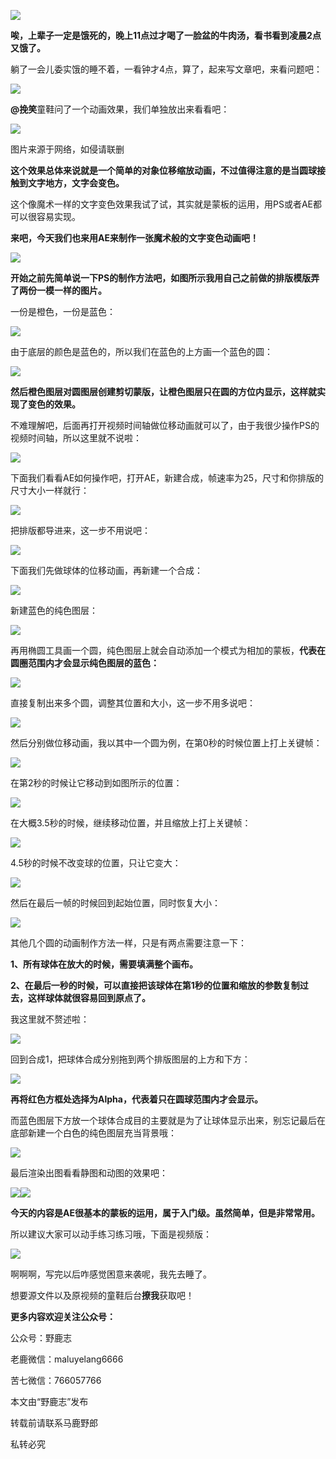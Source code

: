 ![](https://pic2.zhimg.com/v2-d1c4e29e49b3418e488116320bc49f09_r.jpg)

**唉，上辈子一定是饿死的，晚上11点过才喝了一脸盆的牛肉汤，看书看到凌晨2点又饿了。**

躺了一会儿委实饿的睡不着，一看钟才4点，算了，起来写文章吧，来看问题吧：

![](https://pic3.zhimg.com/v2-a75fe602f8001f96c34adfbbb6568bb2_r.jpg)

**@挽笑**童鞋问了一个动画效果，我们单独放出来看看吧：

![](https://pic3.zhimg.com/v2-0cdcdd5e4a9597bba9b67f64a2e673aa_r.jpg)

图片来源于网络，如侵请联删

**这个效果总体来说就是一个简单的对象位移缩放动画，不过值得注意的是当圆球接触到文字地方，文字会变色。**

这个像魔术一样的文字变色效果我试了试，其实就是蒙板的运用，用PS或者AE都可以很容易实现。

**来吧，今天我们也来用AE来制作一张魔术般的文字变色动画吧！**

![](https://pic2.zhimg.com/v2-29972d51c8ff091e19931910625efd1d_r.jpg)

**开始之前先简单说一下PS的制作方法吧，如图所示我用自己之前做的排版模版弄了两份一模一样的图片。**

一份是橙色，一份是蓝色：

![](https://pic2.zhimg.com/v2-145496183581aec57d1a8abc62678119_r.jpg)

由于底层的颜色是蓝色的，所以我们在蓝色的上方画一个蓝色的圆：

![](https://pic3.zhimg.com/v2-043d3797bffe0a6a680a99fe5eabcf6a_r.jpg)

**然后橙色图层对圆图层创建剪切蒙版，让橙色图层只在圆的方位内显示，这样就实现了变色的效果。**

不难理解吧，后面再打开视频时间轴做位移动画就可以了，由于我很少操作PS的视频时间轴，所以这里就不说啦：

![](https://pic3.zhimg.com/v2-0437484f0ec064d20d166a1434b11672_r.jpg)

下面我们看看AE如何操作吧，打开AE，新建合成，帧速率为25，尺寸和你排版的尺寸大小一样就行：

![](https://pic2.zhimg.com/v2-3246c075de3e056fdbf2018eb50b57d1_r.jpg)

把排版都导进来，这一步不用说吧：

![](https://pic2.zhimg.com/v2-539720d73f2e17de5660c6b7ccb065bd_r.jpg)

下面我们先做球体的位移动画，再新建一个合成：

![](https://pic4.zhimg.com/v2-0106c0fa40b7c3931943f3869f44c083_r.jpg)

新建蓝色的纯色图层：

![](https://pic2.zhimg.com/v2-3991dcc068677d0a2b397fb922a4e7f5_r.jpg)

再用椭圆工具画一个圆，纯色图层上就会自动添加一个模式为相加的蒙板，**代表在圆圈范围内才会显示纯色图层的蓝色：**

![](https://pic2.zhimg.com/v2-f85b7226608e4b9b8c6353464d68a2c5_r.jpg)

直接复制出来多个圆，调整其位置和大小，这一步不用多说吧：

![](https://pic1.zhimg.com/v2-6f673bf7a1960a2e19db6c750bd84b6c_r.jpg)

然后分别做位移动画，我以其中一个圆为例，在第0秒的时候位置上打上关键帧：

![](https://pic4.zhimg.com/v2-3e527b6b7b546d07ecb9952bc1052657_r.jpg)

在第2秒的时候让它移动到如图所示的位置：

![](https://pic2.zhimg.com/v2-9d6e97833ef831c13a54b9c3abdec5a9_r.jpg)

在大概3.5秒的时候，继续移动位置，并且缩放上打上关键帧：

![](https://pic3.zhimg.com/v2-95a614e442d57072dac9550d27b0a856_r.jpg)

4.5秒的时候不改变球的位置，只让它变大：

![](https://pic3.zhimg.com/v2-c2d1dc39ecd1e6a002651acfcb64a996_r.jpg)

然后在最后一帧的时候回到起始位置，同时恢复大小：

![](https://pic3.zhimg.com/v2-c2d1dc39ecd1e6a002651acfcb64a996_r.jpg)

其他几个圆的动画制作方法一样，只是有两点需要注意一下：

**1、所有球体在放大的时候，需要填满整个画布。**

**2、在最后一秒的时候，可以直接把该球体在第1秒的位置和缩放的参数复制过去，这样球体就很容易回到原点了。**

我这里就不赘述啦：

![](https://pic3.zhimg.com/v2-472d4211533647ecbefce953dc778742_r.jpg)

回到合成1，把球体合成分别拖到两个排版图层的上方和下方：

![](https://pic4.zhimg.com/v2-d3a7f8ccd7040c98ed5ca29dcb640ac7_r.jpg)

**再将红色方框处选择为Alpha，代表着只在圆球范围内才会显示。**

而蓝色图层下方放一个球体合成目的主要就是为了让球体显示出来，别忘记最后在底部新建一个白色的纯色图层充当背景哦：

![](https://pic1.zhimg.com/v2-89108d60368375ca30f98a216c224118_r.jpg)

最后渲染出图看看静图和动图的效果吧：

![](https://pic4.zhimg.com/v2-8625ed0a174cb4a4ead3c56653c137b3_r.jpg)![](https://pic2.zhimg.com/v2-ac72aa7a9ef67c4167896a1e788d63ed_r.jpg)

**今天的内容是AE很基本的蒙板的运用，属于入门级。虽然简单，但是非常常用。**

所以建议大家可以动手练习练习哦，下面是视频版：

[![](https://pic1.zhimg.com/v2-c515d043d02dbc3d1f9d2c343d84bbfc.png)](https://link.zhihu.com/?target=https%3A//www.zhihu.com/video/1059404228065370112)

啊啊啊，写完以后咋感觉困意来袭呢，我先去睡了。

想要源文件以及原视频的童鞋后台**撩我**获取吧！

**更多内容欢迎关注公众号：**

公众号：野鹿志

老鹿微信：maluyelang6666

苦七微信：766057766

本文由“野鹿志”发布

转载前请联系马鹿野郎

私转必究